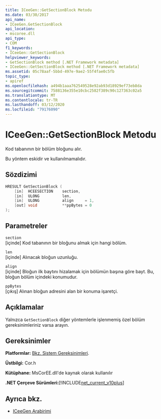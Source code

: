 ```yaml
---
title: ICeeGen::GetSectionBlock Metodu
ms.date: 03/30/2017
api_name:
- ICeeGen.GetSectionBlock
api_location:
- mscoree.dll
api_type:
- COM
f1_keywords:
- ICeeGen::GetSectionBlock
helpviewer_keywords:
- GetSectionBlock method [.NET Framework metadata]
- ICeeGen::GetSectionBlock method [.NET Framework metadata]
ms.assetid: 05c78aaf-5bbd-497e-9ae2-55f4fae0c5fb
topic_type:
- apiref
ms.openlocfilehash: a494b1aaa762549528e92ab93d18929ef73eb8da
ms.sourcegitcommit: 7588136e355e10cbc2582f389c90c127363c02a5
ms.translationtype: MT
ms.contentlocale: tr-TR
ms.lasthandoff: 03/12/2020
ms.locfileid: "79176090"
---
```

# <a name="iceegengetsectionblock-method"></a>ICeeGen::GetSectionBlock Metodu
Kod tabanının bir bölüm bloğunu alır.  
  
 Bu yöntem eskidir ve kullanılmamalıdır.  
  
## <a name="syntax"></a>Sözdizimi  
  
```cpp  
HRESULT GetSectionBlock (  
    [in]  HCEESECTION    section,
    [in]  ULONG          len,  
    [in]  ULONG          align     = 1,  
    [out] void           **ppBytes = 0  
);
```  
  
## <a name="parameters"></a>Parametreler  
 `section`  
 [içinde] Kod tabanının bir bloğunu almak için hangi bölüm.  
  
 `len`  
 [içinde] Alınacak bloğun uzunluğu.  
  
 `align`  
 [içinde] Bloğun ilk baytını hizalamak için bölümün başına göre bayt. Bu, bloğun bölüm içindeki konumudur.  
  
 `ppBytes`  
 [çıkış] Alınan bloğun adresini alan bir konuma işaretçi.  
  
## <a name="remarks"></a>Açıklamalar  
 Yalnızca `GetSectionBlock` diğer yöntemlerle işlenmemiş özel bölüm gereksinimleriniz varsa arayın.  
  
## <a name="requirements"></a>Gereksinimler  
 **Platformlar:** [Bkz. Sistem Gereksinimleri](../../../../docs/framework/get-started/system-requirements.md).  
  
 **Üstbilgi:** Cor.h  
  
 **Kütüphane:** MsCorEE.dll'de kaynak olarak kullanılır  
  
 **.NET Çerçeve Sürümleri:**[!INCLUDE[net_current_v10plus](../../../../includes/net-current-v10plus-md.md)]  
  
## <a name="see-also"></a>Ayrıca bkz.

- [ICeeGen Arabirimi](../../../../docs/framework/unmanaged-api/metadata/iceegen-interface.md)

